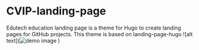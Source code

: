# CVIP-landing-page
Edutech education landing page is a theme for Hugo to create landing pages for GitHub projects. This theme is based on landing-page-hugo
![alt text](![demo image](https://github.com/abhey-afk/CVIP-landing-page/assets/97222685/2b72c63c-b979-4ff0-a63d-dd8aaaf45ccc)
)
